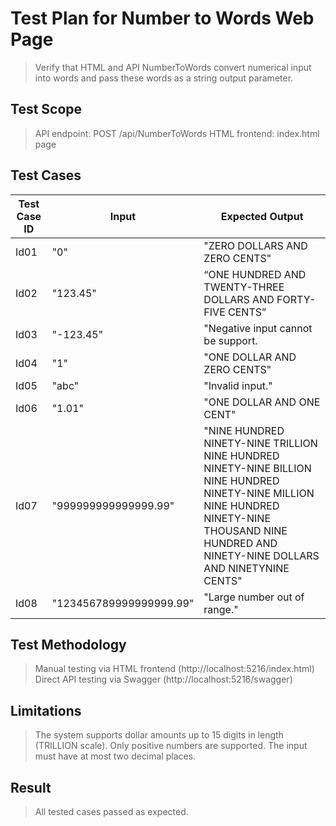 # Test Plan for Number to Words Web Page
> Verify that HTML and API NumberToWords convert numerical input into words and pass these words as a string output parameter.

## Test Scope
> API endpoint: POST /api/NumberToWords
> HTML frontend: index.html page

## Test Cases
| Test Case ID | Input                   | Expected Output                                              |
|--------------|-------------------------|--------------------------------------------------------------|
| Id01         | "0"                     | "ZERO DOLLARS AND ZERO CENTS"                                |
| Id02         | "123.45"                | “ONE HUNDRED AND TWENTY-THREE DOLLARS AND FORTY-FIVE CENTS”  |
| Id03         | "-123.45"               | "Negative input cannot be support.                           |
| Id04         | "1"                     | "ONE DOLLAR AND ZERO CENTS"                                  |
| Id05         | "abc"                   | "Invalid input."                                             |
| Id06         | "1.01"                  | "ONE DOLLAR AND ONE CENT"                                    |
| Id07         | "999999999999999.99"    | "NINE HUNDRED NINETY-NINE TRILLION NINE HUNDRED NINETY-NINE BILLION NINE HUNDRED NINETY-NINE MILLION NINE HUNDRED NINETY-NINE THOUSAND NINE HUNDRED AND NINETY-NINE DOLLARS AND NINETYNINE CENTS"                                                        |
| Id08         | "123456789999999999.99" | "Large number out of range."                                 |

## Test Methodology
> Manual testing via HTML frontend (http://localhost:5216/index.html)
> Direct API testing via Swagger (http://localhost:5216/swagger)


## Limitations
> The system supports dollar amounts up to 15 digits in length (TRILLION scale).
> Only positive numbers are supported.
> The input must have at most two decimal places.

## Result
> All tested cases passed as expected.